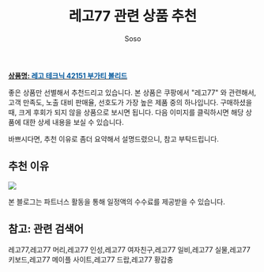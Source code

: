 ﻿---
layout: post
title:  "레고77 관련 상품 추천"
author: Soso
categories: [ 출산 / 육아]
tags: [레고77,레고77 머리,레고77 인성,레고77 여자친구,레고77 일비,레고77 실물,레고77 키보드,레고77 메이플 사이트,레고77 드랍,레고77 황갑충]
image: https://ads-partners.coupang.com/image1/uSwmC-_wuh8ZSCj2ub2BqvyQ8ZDo5FFkjuw_seNjS82Vs7byNWsVo9c3YkgFe2W9ooF51s28bfaGnimlAHb9JcNKhIUf8ZOiLc7CgpKFQKxoVIFd25-nw4LD03VAjmIm2mUPiKSvAErbqQr_BbwTMDM14jNtV9_xlTZYec0PwtNboxTBgqol3nVFl6wVmlCM2ST3q0xup-QQsAPVuvy354uNR-8r2BB7s-QzmtJ6k6QqYzQ0fGxu99pIYa75kepI5_dZi0rUBHEungwbuZWTeirTAU3cixTicfvwNjiur6AiHVok 
description: "쿠팡에서 레고77 관련 상품으로 가장 고객 선호도가 높은 제품 중 하나입니다."
---

<a href="https://link.coupang.com/re/AFFSDP?lptag=AF5673682&pageKey=6997057707&itemId=17145516291&vendorItemId=88532167230&traceid=V0-153-34b5d9db8c9f5226&requestid=20240201105449674319067880&token=31850B%7CGM"><b>상품명: <font color='#01579B'>레고 테크닉 42151 부가티 볼리드</font></b></a>

좋은 상품만 선별해서 추천드리고 있습니다.
본 상품은 쿠팡에서 "레고77" 와 관련해서, 고객 만족도, 노출 대비 판매율, 선호도가 가장 높은 제품 중의 하나입니다.
구매하셨을 때, 크게 후회가 되지 않을 상품으로 보시면 됩니다. 
다음 이미지를 클릭하시면 해당 상품에 대한 상세 내용을 보실 수 있습니다.

바쁘시다면, 추천 이유로 좀더 요약해서 설명드렸으니, 참고 부탁드립니다.

## 추천 이유 

<a href="https://link.coupang.com/re/AFFSDP?lptag=AF5673682&pageKey=6997057707&itemId=17145516291&vendorItemId=88532167230&traceid=V0-153-34b5d9db8c9f5226&requestid=20240201105449674319067880&token=31850B%7CGM"><img src="https://thumbnail7.coupangcdn.com/thumbnails/remote/q89/image/vendor_inventory/17da/c57dbe86cf182f94dd665f879a98bb035268b6fea0c26d12bb5c9bfb288c.png"></a> 

본 블로그는 파트너스 활동을 통해 일정액의 수수료를 제공받을 수 있습니다.

## 참고: 관련 검색어    
레고77,레고77 머리,레고77 인성,레고77 여자친구,레고77 일비,레고77 실물,레고77 키보드,레고77 메이플 사이트,레고77 드랍,레고77 황갑충